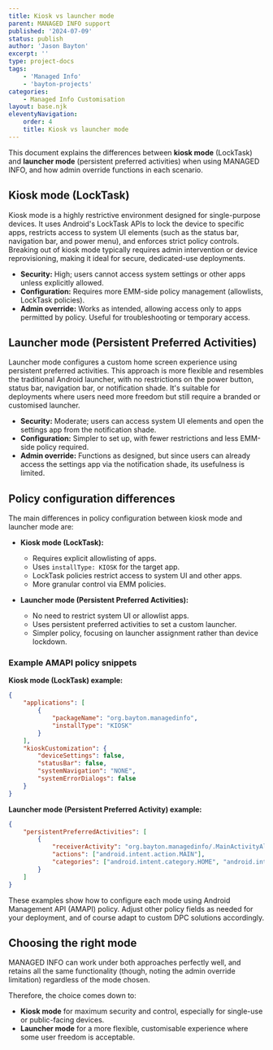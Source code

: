 ```yaml
---
title: Kiosk vs launcher mode
parent: MANAGED INFO support
published: '2024-07-09'
status: publish
author: 'Jason Bayton'
excerpt: ''
type: project-docs
tags: 
    - 'Managed Info'
    - 'bayton-projects'
categories: 
    - Managed Info Customisation
layout: base.njk
eleventyNavigation: 
    order: 4
    title: Kiosk vs launcher mode
---
```


This document explains the differences between **kiosk mode** (LockTask) and **launcher mode** (persistent preferred activities) when using MANAGED INFO, and how admin override functions in each scenario.

## Kiosk mode (LockTask)

Kiosk mode is a highly restrictive environment designed for single-purpose devices. It uses Android's LockTask APIs to lock the device to specific apps, restricts access to system UI elements (such as the status bar, navigation bar, and power menu), and enforces strict policy controls. Breaking out of kiosk mode typically requires admin intervention or device reprovisioning, making it ideal for secure, dedicated-use deployments.

- **Security:** High; users cannot access system settings or other apps unless explicitly allowed.
- **Configuration:** Requires more EMM-side policy management (allowlists, LockTask policies).
- **Admin override:** Works as intended, allowing access only to apps permitted by policy. Useful for troubleshooting or temporary access.

## Launcher mode (Persistent Preferred Activities)

Launcher mode configures a custom home screen experience using persistent preferred activities. This approach is more flexible and resembles the traditional Android launcher, with no restrictions on the power button, status bar, navigation bar, or notification shade. It's suitable for deployments where users need more freedom but still require a branded or customised launcher.

- **Security:** Moderate; users can access system UI elements and open the settings app from the notification shade.
- **Configuration:** Simpler to set up, with fewer restrictions and less EMM-side policy required.
- **Admin override:** Functions as designed, but since users can already access the settings app via the notification shade, its usefulness is limited.

## Policy configuration differences

The main differences in policy configuration between kiosk mode and launcher mode are:

- **Kiosk mode (LockTask):**
    - Requires explicit allowlisting of apps.
    - Uses `installType: KIOSK` for the target app.
    - LockTask policies restrict access to system UI and other apps.
    - More granular control via EMM policies.

- **Launcher mode (Persistent Preferred Activities):**
    - No need to restrict system UI or allowlist apps.
    - Uses persistent preferred activities to set a custom launcher.
    - Simpler policy, focusing on launcher assignment rather than device lockdown.

### Example AMAPI policy snippets

**Kiosk mode (LockTask) example:**
```json
{
    "applications": [
        {
            "packageName": "org.bayton.managedinfo",
            "installType": "KIOSK"
        }
    ],
    "kioskCustomization": {
        "deviceSettings": false,
        "statusBar": false,
        "systemNavigation": "NONE",
        "systemErrorDialogs": false
    }
}
```

**Launcher mode (Persistent Preferred Activity) example:**
```json
{
    "persistentPreferredActivities": [
        {
            "receiverActivity": "org.bayton.managedinfo/.MainActivityAlias",
            "actions": ["android.intent.action.MAIN"],
            "categories": ["android.intent.category.HOME", "android.intent.category.DEFAULT"]
        }
    ]
}
```

These examples show how to configure each mode using Android Management API (AMAPI) policy. Adjust other policy fields as needed for your deployment, and of course adapt to custom DPC solutions accordingly.

## Choosing the right mode

MANAGED INFO can work under both approaches perfectly well, and retains all the same functionality (though, noting the admin override limitation) regardless of the mode chosen.

Therefore, the choice comes down to:

- **Kiosk mode** for maximum security and control, especially for single-use or public-facing devices.
- **Launcher mode** for a more flexible, customisable experience where some user freedom is acceptable.
